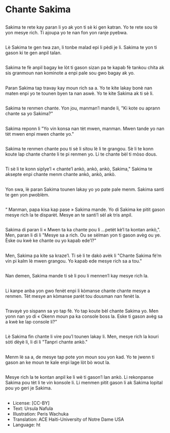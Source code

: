 # Chante Sakima

##
Sakima te rete kay paran li yo ak yon ti sè ki gen katran. Yo te rete sou tè yon mesye rich. Ti ajoupa yo te nan fon yon ranje pyebwa.

##
Lè Sakima te gen twa zan, li tonbe malad epi li pèdi je li. Sakima te yon ti gason ki te gen anpil talan.

##
Sakima te fè anpil bagay ke lòt ti gason sizan pa te kapab fè tankou chita ak sis granmoun nan kominote a enpi pale sou gwo bagay ak yo.

##
Paran Sakima tap travay kay moun rich sa a. Yo te kite lakay bonè nan maten enpi yo te tounen byen ta nan aswè. Yo te kite Sakima ak ti sè li.

##
Sakima te renmen chante. Yon jou, manman’l mande li, "Ki kote ou aprann chante sa yo Sakima?"

##
Sakima reponn li "Yo vin konsa nan tèt mwen, manman. Mwen tande yo nan tèt mwen enpi mwen chante yo."

##
Sakima te renmen chante pou ti sè li sitou lè li te grangou. Sè li te konn koute lap chante chante li te pi renmen yo. Li te chante bèl ti mòso dous.

##
Ti sè li te konn siplye’l « chante’l ankò, ankò, ankò, Sakima," Sakima te aksepte enpi chante menm chante ankò, ankò, ankò.

##
Yon swa, lè paran Sakima tounen lakay yo yo pate pale menm. Sakima santi te gen yon pwoblèm.

##
“ Manman, papa kisa kap pase » Sakima mande. Yo di Sakima ke pitit gason mesye rich la te disparèt. Mesye an te santi’l sèl ak tris anpil.

##
Sakima di paran li « Mwen ta ka chante pou li …petèt kè’l ta kontan ankò,". Men, paran li di li "Mesye sa a rich. Ou se sèlman yon ti gason avèg ou ye. Èske ou kwè ke chante ou yo kapab ede’l?"

##
Men, Sakima pa kite sa kraze’l. Ti sè li te dakò avèk li "Chante Sakima fè’m vin pi kalm lè mwen grangou. Yo kapab ede mesye rich sa a tou."

##
Nan demen, Sakima mande ti sè li pou li mennen’l kay mesye rich la.

##
Li kanpe anba yon gwo fenèt enpi li kòmanse chante chante mesye a renmen. Tèt mesye an kòmanse parèt tou dousman nan fenèt la.

##
Travayè yo sispann sa yo tap fè. Yo tap koute bèl chante Sakima yo. Men yonn nan yo di « Okenn moun pa ka console boss la. Eske ti gason avèg sa a kwè ke lap console li?”

##
Lè Sakima fin chante li vire pou’l tounen lakay li. Men, mesye rich la kouri sòti dèyè li, li di li "Tanpri chante ankò."

##
Menm lè sa a, de mesye tap pote yon moun sou yon kad. Yo te jwenn ti gason an ke moun te kale enpi lage lòt bò wout la.

##
Mesye rich la te kontan anpil ke li wè ti gason’l lan ankò. Li rekonpanse Sakima pou tèt li te vin konsole li. Li menmen pitit gason li ak Sakima lopital pou yo geri je Sakima.

##
* License: [CC-BY]
* Text: Ursula Nafula
* Illustration: Peris Wachuka
* Translation: ACE Haiti-University of Notre Dame USA
* Language: ht
